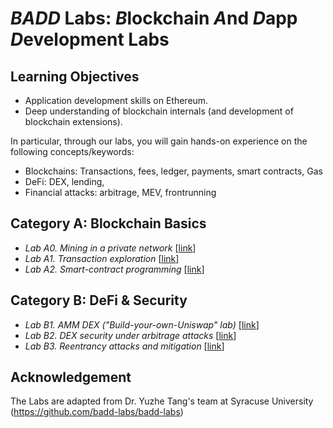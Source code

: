 
*BADD* Labs: *B*lockchain *A*nd *D*app *D*evelopment Labs
===

Learning Objectives
---

- Application development skills on Ethereum.
- Deep understanding of blockchain internals (and development of blockchain extensions).

In particular,  through our labs, you will gain hands-on experience on the following concepts/keywords:

- Blockchains: Transactions, fees, ledger, payments, smart contracts, Gas
- DeFi: DEX, lending, 
- Financial attacks: arbitrage, MEV, frontrunning

Category A: Blockchain Basics
---
- *Lab A0. Mining in a private network* [[link](mining_lab/README.md)] 
- *Lab A1. Transaction exploration* [[link](labs/A1/README.md)] 
- *Lab A2. Smart-contract programming* [[link](labs/A2/README.md)]
<!--
- Lab A3. Blockchain mining [[link](labs/A3/README.md)]
-->

Category B: DeFi & Security
---

- *Lab B1. AMM DEX ("Build-your-own-Uniswap" lab)* [[link](labs/B1/README.md)]
- *Lab B2. DEX security under arbitrage attacks* [[link](labs/B2/README.md)]
- *Lab B3. Reentrancy attacks and mitigation* [[link](labs/B5/README.md)]
<!--
- Lab B3. Orderbook DEX [[link](labs/B3/README.md)]
- Lab B4. DEX security: Sandwich [[link](labs/B4/README.md)]
-->


Acknowledgement
---
The Labs are adapted from Dr. Yuzhe Tang's team at Syracuse University (https://github.com/badd-labs/badd-labs)


